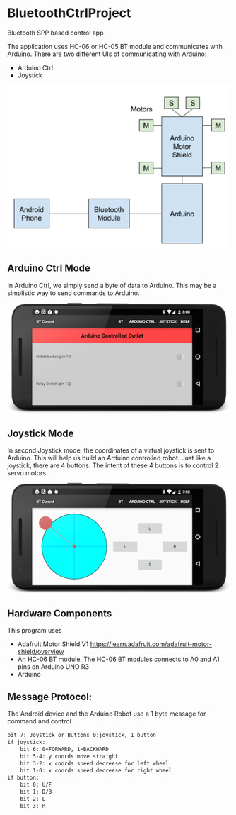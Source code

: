 BluetoothCtrlProject
====================

Bluetooth SPP based control app

The application uses HC-06 or HC-05 BT module and communicates with Arduino.
There are two different UIs of communicating with Arduino:

* Arduino Ctrl
* Joystick

![design](design.png)

## Arduino Ctrl Mode
In Arduino Ctrl, we simply send a byte of data to Arduino. This may be a simplistic
way to send commands to Arduino.

![ctrl](arduino_ctrl.png)

## Joystick Mode
In second Joystick mode, the coordinates of a virtual joystick is sent to Arduino. This will
help us build an Arduino controlled robot. Just like a joystick, there are 4 buttons.
The intent of these 4 buttons is to control 2 servo motors.


![joystick](joystick.png)

## Hardware Components
This program uses

* Adafruit Motor Shield V1 https://learn.adafruit.com/adafruit-motor-shield/overview
* An HC-06 BT module. The HC-06 BT modules connects to A0 and A1 pins on Arduino UNO R3
* Arduino

## Message Protocol:
The Android device and the Arduino Robot use a 1 byte message for command and control.

```
bit 7: Joystick or Buttons 0:joystick, 1 button
if joystick:
    bit 6: 0=FORWARD, 1=BACKWARD
    bit 5-4: y coords move straight
    bit 3-2: x coords speed decreese for left wheel
    bit 1-0: x coords speed decreese for right wheel
if button:
    bit 0: U/F
    bit 1: D/B
    bit 2: L
    bit 3: R  
```